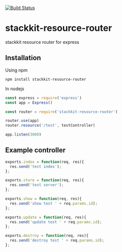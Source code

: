 [![Build Status](https://travis-ci.org/stackkit/stackkit-resource-router.svg?branch=master)](https://travis-ci.org/stackkit/stackkit-resource-router)

# stackkit-resource-router
stackkit resource router for express

## Installation

Using npm
```shell
npm install stackkit-resource-router
```

In nodejs
```js
const express = require('express')
const app = Express()

const router = require('stackkit-resource-router')

router.use(app)
router.resource('/test', testController)

app.listen(3000)
```

## Example controller
```js
exports.index = function(req, res){
  res.send('test index');
};

exports.store = function(req, res){
  res.send('test server');
};

exports.show = function(req, res){
  res.send('show test ' + req.params.id);
};

exports.update = function(req, res){
  res.send('update test ' + req.params.id);
};

exports.destroy = function(req, res){
  res.send('destroy test ' + req.params.id);
};
```
